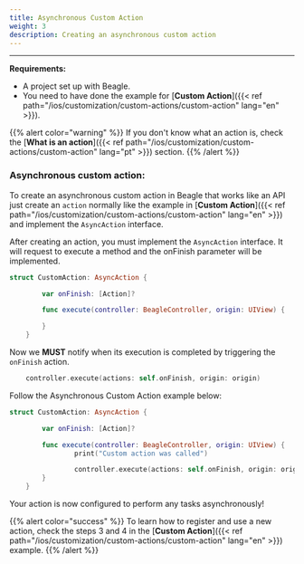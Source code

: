 ```yaml
---
title: Asynchronous Custom Action
weight: 3
description: Creating an asynchronous custom action
---
```


---

**Requirements:**
 -  A project set up with Beagle.
 - You need to have done the example for [**Custom Action**]({{< ref path="/ios/customization/custom-actions/custom-action" lang="en" >}}).

{{% alert color="warning" %}}
If you don't know what an action is, check the [**What is an action**]({{< ref path="/ios/customization/custom-actions/custom-action" lang="pt" >}}) section.
{{% /alert %}}

### Asynchronous custom action:

To create an asynchronous custom action in Beagle that works like an API just create an `action` normally like the example in [**Custom Action**]({{< ref path="/ios/customization/custom-actions/custom-action" lang="en" >}}) and implement the `AsyncAction` interface.

After creating an action, you must implement the `AsyncAction` interface. It will request to execute a method and the onFinish parameter will be implemented.

```swift
struct CustomAction: AsyncAction {

        var onFinish: [Action]?

        func execute(controller: BeagleController, origin: UIView) {

        }
    }
```

Now we **MUST** notify when its execution is completed by triggering the `onFinish` action.

```swift
    controller.execute(actions: self.onFinish, origin: origin)
```

Follow the Asynchronous Custom Action example below:

```swift
struct CustomAction: AsyncAction {

        var onFinish: [Action]?

        func execute(controller: BeagleController, origin: UIView) {
                print("Custom action was called")

                controller.execute(actions: self.onFinish, origin: origin)
        }
    }
```

Your action is now configured to perform any tasks asynchronously!

{{% alert color="success" %}}
To learn how to register and use a new action, check the steps 3 and 4 in the [**Custom Action**]({{< ref path="/ios/customization/custom-actions/custom-action" lang="en" >}}) example.
{{% /alert %}}
